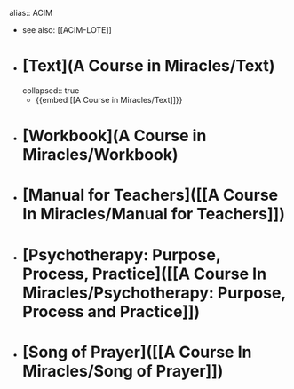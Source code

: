 alias:: ACIM
- see also: [[ACIM-LOTE]]
- # [Text](A Course in Miracles/Text)
  collapsed:: true
	- {{embed [[A Course in Miracles/Text]]}}
- # [Workbook](A Course in Miracles/Workbook)
- # [Manual for Teachers]([[A Course In Miracles/Manual for Teachers]])
- # [Psychotherapy: Purpose, Process, Practice]([[A Course In Miracles/Psychotherapy: Purpose, Process and Practice]])
- # [Song of Prayer]([[A Course In Miracles/Song of Prayer]])